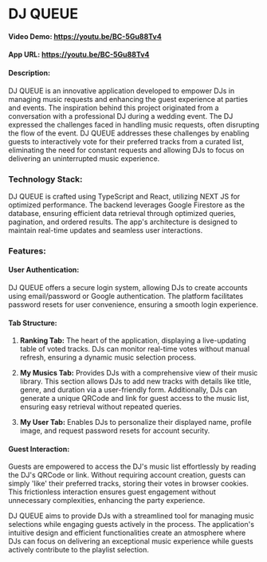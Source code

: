 # DJ QUEUE

#### Video Demo: https://youtu.be/BC-5Gu88Tv4

#### App URL: https://youtu.be/BC-5Gu88Tv4

#### Description:

DJ QUEUE is an innovative application developed to empower DJs in managing music requests and enhancing the guest experience at parties and events.
The inspiration behind this project originated from a conversation with a professional DJ during a wedding event.
The DJ expressed the challenges faced in handling music requests, often disrupting the flow of the event.
DJ QUEUE addresses these challenges by enabling guests to interactively vote for their preferred tracks from a curated list, eliminating the need for constant requests and allowing DJs to focus on delivering an uninterrupted music experience.

### Technology Stack:

DJ QUEUE is crafted using TypeScript and React, utilizing NEXT JS for optimized performance.
The backend leverages Google Firestore as the database, ensuring efficient data retrieval through optimized queries, pagination, and ordered results.
The app's architecture is designed to maintain real-time updates and seamless user interactions.

### Features:

#### User Authentication:

DJ QUEUE offers a secure login system, allowing DJs to create accounts using email/password or Google authentication.
The platform facilitates password resets for user convenience, ensuring a smooth login experience.

#### Tab Structure:

1. **Ranking Tab:**
   The heart of the application, displaying a live-updating table of voted tracks.
   DJs can monitor real-time votes without manual refresh, ensuring a dynamic music selection process.

2. **My Musics Tab:**
   Provides DJs with a comprehensive view of their music library.
   This section allows DJs to add new tracks with details like title, genre, and duration via a user-friendly form.
   Additionally, DJs can generate a unique QRCode and link for guest access to the music list, ensuring easy retrieval without repeated queries.

3. **My User Tab:**
   Enables DJs to personalize their displayed name, profile image, and request password resets for account security.

#### Guest Interaction:

Guests are empowered to access the DJ's music list effortlessly by reading the DJ's QRCode or link.
Without requiring account creation, guests can simply 'like' their preferred tracks, storing their votes in browser cookies.
This frictionless interaction ensures guest engagement without unnecessary complexities, enhancing the party experience.

DJ QUEUE aims to provide DJs with a streamlined tool for managing music selections while engaging guests actively in the process.
The application's intuitive design and efficient functionalities create an atmosphere where DJs can focus on delivering an exceptional music experience while guests actively contribute to the playlist selection.
